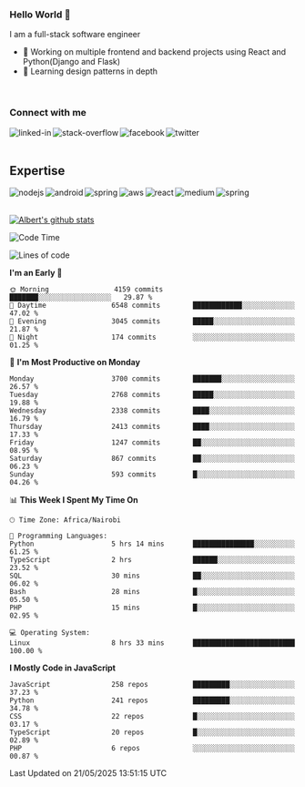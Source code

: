 

### Hello World 👋
I am a full-stack software engineer
- 🔭 Working on multiple frontend and backend projects using React and Python(Django and Flask)
- 🌱 Learning design patterns in depth

<br>

### Connect with me

[<img align="left" alt="linked-in" src="https://img.shields.io/badge/linkedin-%230077B5.svg?&style=for-the-badge&logo=linkedin&logoColor=white" />](https://www.linkedin.com/in/albert-byrone/)

<!-- [<img align="left" alt="medium" src="https://img.shields.io/badge/medium-%2312100E.svg?&style=for-the-badge&logo=medium&logoColor=white" />](https://56faisal.medium.com/) -->

[<img align="left" alt="stack-overflow" src="https://img.shields.io/badge/stack%20overflow-FE7A16?logo=stack-overflow&logoColor=white&style=for-the-badge" />](https://stackoverflow.com/users/11916317/albert-byrone)

[<img align="left" alt="facebook" src="https://img.shields.io/badge/facebook-%231877F2.svg?&style=for-the-badge&logo=facebook&logoColor=white" />](https://web.facebook.com/albert.byrone.1/)

[<img align="left" alt="twitter" src="https://img.shields.io/badge/twitter-%231DA1F2.svg?&style=for-the-badge&logo=twitter&logoColor=white" />](https://twitter.com/byrone_albert)

<br>

<br>

## Expertise
<img align="left" alt="nodejs" src="https://img.shields.io/badge/python%20-%2343853D.svg?&style=for-the-badge&logo=node.js&logoColor=white" />
<img align="left" alt="android" src="https://img.shields.io/badge/Flask-3DDC84?logo=android&logoColor=white&style=for-the-badge" />
<img align="left" alt="spring" src="https://img.shields.io/badge/drf%20-%236DB33F.svg?&style=for-the-badge&logo=spring&logoColor=white" />
<img align="left" alt="aws" src="https://img.shields.io/badge/django%20AWS-%23232F3E?logo=amazon-aws&logoColor=white&style=for-the-badge" />
<img align="left" alt="react" src="https://img.shields.io/badge/react%20-%2320232a.svg?&style=for-the-badge&logo=react&logoColor=%2361DAFB" />
<img align="left" alt="medium" src="https://img.shields.io/badge/Angular-%23316192.svg?&style=for-the-badge&logo=postgresql&logoColor=white" />
<img align="left" alt="spring" src="https://img.shields.io/badge/Javascript%20-%236DB33F.svg?&style=for-the-badge&logo=spring&logoColor=white" />
<br>
<br>


[![Albert's github stats](https://github-readme-stats.vercel.app/api?username=Albert-Byrone&count_private=true&show_icons=true&theme=radical&hide_rank=false)](https://github.com/anuraghazra/github-readme-stats)

<!-- [![Top Langs](https://github-readme-stats.vercel.app/api/top-langs/?username=Albert-Byrone&layout=compact)](https://github.com/anuraghazra/github-readme-stats) -->

<!--
**Albert-Byrone/Albert-Byrone** is a ✨ _special_ ✨ repository because its `README.md` (this file) appears on your GitHub profile.

Here are some ideas to get you started:

- 🔭 I’m currently working on ...
- 🌱 I’m currently learning ...
- 👯 I’m looking to collaborate on ...
- 🤔 I’m looking for help with ...
- 💬 Ask me about ...
- 📫 How to reach me: ...
- 😄 Pronouns: ...
- ⚡ Fun fact: ...
-->


<!--START_SECTION:waka-->
![Code Time](http://img.shields.io/badge/Code%20Time-1%2C860%20hrs%2022%20mins-blue)

![Lines of code](https://img.shields.io/badge/From%20Hello%20World%20I%27ve%20Written-84.9%20million%20lines%20of%20code-blue)

**I'm an Early 🐤** 

```text
🌞 Morning                4159 commits        ███████░░░░░░░░░░░░░░░░░░   29.87 % 
🌆 Daytime                6548 commits        ████████████░░░░░░░░░░░░░   47.02 % 
🌃 Evening                3045 commits        █████░░░░░░░░░░░░░░░░░░░░   21.87 % 
🌙 Night                  174 commits         ░░░░░░░░░░░░░░░░░░░░░░░░░   01.25 % 
```
📅 **I'm Most Productive on Monday** 

```text
Monday                   3700 commits        ███████░░░░░░░░░░░░░░░░░░   26.57 % 
Tuesday                  2768 commits        █████░░░░░░░░░░░░░░░░░░░░   19.88 % 
Wednesday                2338 commits        ████░░░░░░░░░░░░░░░░░░░░░   16.79 % 
Thursday                 2413 commits        ████░░░░░░░░░░░░░░░░░░░░░   17.33 % 
Friday                   1247 commits        ██░░░░░░░░░░░░░░░░░░░░░░░   08.95 % 
Saturday                 867 commits         ██░░░░░░░░░░░░░░░░░░░░░░░   06.23 % 
Sunday                   593 commits         █░░░░░░░░░░░░░░░░░░░░░░░░   04.26 % 
```


📊 **This Week I Spent My Time On** 

```text
🕑︎ Time Zone: Africa/Nairobi

💬 Programming Languages: 
Python                   5 hrs 14 mins       ███████████████░░░░░░░░░░   61.25 % 
TypeScript               2 hrs               ██████░░░░░░░░░░░░░░░░░░░   23.52 % 
SQL                      30 mins             ██░░░░░░░░░░░░░░░░░░░░░░░   06.02 % 
Bash                     28 mins             █░░░░░░░░░░░░░░░░░░░░░░░░   05.50 % 
PHP                      15 mins             █░░░░░░░░░░░░░░░░░░░░░░░░   02.95 % 

💻 Operating System: 
Linux                    8 hrs 33 mins       █████████████████████████   100.00 % 
```

**I Mostly Code in JavaScript** 

```text
JavaScript               258 repos           █████████░░░░░░░░░░░░░░░░   37.23 % 
Python                   241 repos           █████████░░░░░░░░░░░░░░░░   34.78 % 
CSS                      22 repos            █░░░░░░░░░░░░░░░░░░░░░░░░   03.17 % 
TypeScript               20 repos            █░░░░░░░░░░░░░░░░░░░░░░░░   02.89 % 
PHP                      6 repos             ░░░░░░░░░░░░░░░░░░░░░░░░░   00.87 % 
```




 Last Updated on 21/05/2025 13:51:15 UTC
<!--END_SECTION:waka-->
